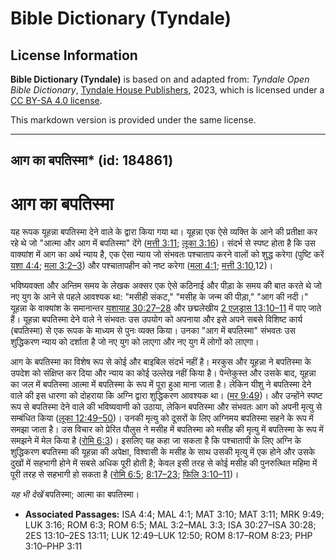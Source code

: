 # Bible Dictionary (Tyndale)

## License Information

**Bible Dictionary (Tyndale)** is based on and adapted from: _Tyndale Open Bible Dictionary_, [Tyndale House Publishers](https://tyndaleopenresources.com/), 2023, which is licensed under a [CC BY-SA 4.0 license](https://creativecommons.org/licenses/by-sa/4.0/legalcode.en).

This markdown version is provided under the same license.



--------------------------------

## आग का बपतिस्मा* (id: 184861)

आग का बपतिस्मा
==============

यह रूपक यूहन्ना बपतिस्मा देने वाले के द्वारा किया गया था। यूहन्ना एक ऐसे व्यक्ति के आने की प्रतीक्षा कर रहे थे जो "आत्मा और आग में बपतिस्मा" देंगे ([मत्ती 3:11](https://ref.ly/Matt3:11); [लूका 3:16](https://ref.ly/Luke3:16))। संदर्भ से स्पष्ट होता है कि उस वाक्यांश में आग का अर्थ न्याय है, एक ऐसा न्याय जो संभवतः पश्चाताप करने वालों को शुद्ध करेगा (पुष्टि करें [यशा 4:4](https://ref.ly/Isa4:4); [मला 3:2–3](https://ref.ly/Mal3:2-Mal3:3)) और पश्चातापहीन को नष्ट करेगा ([मला 4:1](https://ref.ly/Mal4:1); [मत्ती 3:10](https://ref.ly/Matt3:10),12\)। 

भविष्यवक्ता और अन्तिम समय के लेखक अक्सर एक ऐसे कठिनाई और पीड़ा के समय की बात करते थे जो नए युग के आने से पहले आवश्यक था: "मसीही संकट," "मसीह के जन्म की पीड़ा," "आग की नदी।" यूहन्ना के वाक्यांश के समानान्तर [यशायाह 30:27–28](https://ref.ly/Isa30:27-Isa30:28) और छद्मलेखीय [2 एज़ड्रास 13:10–11](https://ref.ly/2Esd13:10-2Esd13:11) में पाए जाते हैं। यूहन्ना बपतिस्मा देने वाले ने संभवतः उस उपयोग को अपनाया और इसे अपने सबसे विशिष्ट कार्य (बपतिस्मा) से एक रूपक के माध्यम से पुनः व्यक्त किया। उनका "आग में बपतिस्मा" संभवतः उस शुद्धिकरण न्याय को दर्शाता है जो नए युग को लाएगा और नए युग में लोगों को लाएगा।

आग के बपतिस्मा का विशेष रूप से कोई और बाइबिल संदर्भ नहीं है। मरकुस और यूहन्ना ने बपतिस्मा के उपदेश को संक्षिप्त कर दिया और न्याय का कोई उल्लेख नहीं किया है। पेन्तेकुस्त और उसके बाद, यूहन्ना का जल में बपतिस्मा आत्मा में बपतिस्मा के रूप में पूरा हुआ माना जाता है। लेकिन यीशु ने बपतिस्मा देने वाले की इस धारणा को दोहराया कि अग्नि द्वारा शुद्धिकरण आवश्यक था। ([मर 9:49](https://ref.ly/Mark9:49))। और उन्होंने स्पष्ट रूप से बपतिस्मा देने वाले की भविष्यवाणी को उठाया, लेकिन बपतिस्मा और संभवतः आग को अपनी मृत्यु से सम्बंधित किया ([लूका 12:49–50](https://ref.ly/Luke12:49-Luke12:50))। उनकी मृत्यु को दूसरों के लिए अग्निमय बपतिस्मा सहने के रूप में समझा जाता है। उस विचार को प्रेरित पौलुस ने मसीह में बपतिस्मा को मसीह की मृत्यु में बपतिस्मा के रूप में समझने में मेल किया है ([रोमि 6:3](https://ref.ly/Rom6:3))। इसलिए यह कहा जा सकता है कि पश्चातापी के लिए अग्नि के शुद्धिकरण बपतिस्मा की यूहन्ना की अपेक्षा, विश्वासी के मसीह के साथ उसकी मृत्यु में एक होने और उसके दुखों में सहभागी होने में सबसे अधिक पूरी होती है; केवल इसी तरह से कोई मसीह की पुनरुत्थित महिमा में पूरी तरह से सहभागी हो सकता है ([रोमि 6:5](https://ref.ly/Rom6:5); [8:17–23](https://ref.ly/Rom8:17-Rom8:23); [फिलि 3:10–11](https://ref.ly/Phil3:10-Phil3:11))।

*यह भी देखें* बपतिस्मा; आत्मा का बपतिस्मा।

* **Associated Passages:** ISA 4:4; MAL 4:1; MAT 3:10; MAT 3:11; MRK 9:49; LUK 3:16; ROM 6:3; ROM 6:5; MAL 3:2–MAL 3:3; ISA 30:27–ISA 30:28; 2ES 13:10–2ES 13:11; LUK 12:49–LUK 12:50; ROM 8:17–ROM 8:23; PHP 3:10–PHP 3:11

